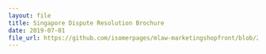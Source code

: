 ```yaml
---
layout: file
title: Singapore Dispute Resolution Brochure
date: 2019-07-01
file_url: https://github.com/isomerpages/mlaw-marketingshopfront/blob/2eeeecad3f10fcdbe4b6c82b08ea7262cc4f5cf2/resources/useful-links/_posts/singapore-dispute-resolution-brochure-july-2019.pdf
---
```


